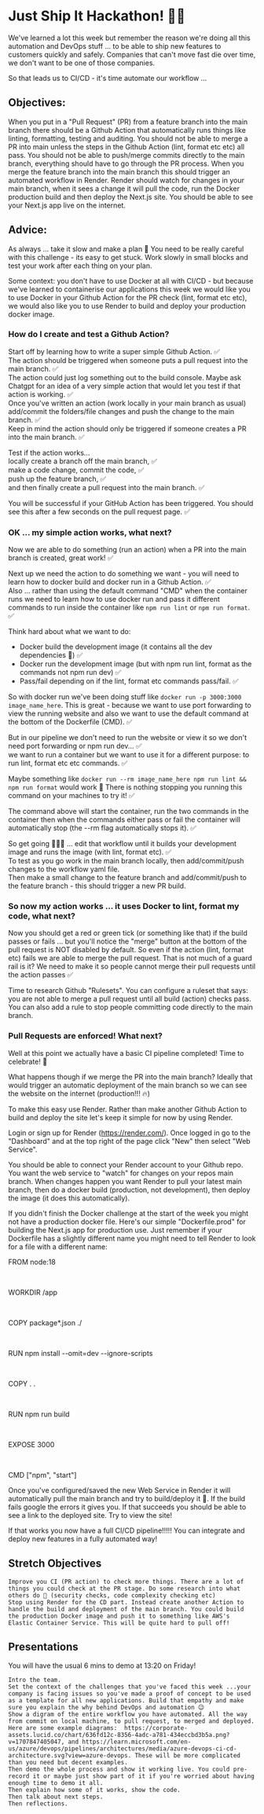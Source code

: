 # Just Ship It Hackathon! 🏴‍☠️

We've learned a lot this week but remember the reason we're doing all this automation and DevOps stuff ... to be able to ship new features to customers quickly and safely. Companies that can't move fast die over time, we don't want to be one of those companies.

So that leads us to CI/CD - it's time automate our workflow ...

## Objectives:

When you put in a "Pull Request" (PR) from a feature branch into the main branch there should be a Github Action that automatically runs things like linting, formatting, testing and auditing.
You should not be able to merge a PR into main unless the steps in the Github Action (lint, format etc etc) all pass.
You should not be able to push/merge commits directly to the main branch, everything should have to go through the PR process.
When you merge the feature branch into the main branch this should trigger an automated workflow in Render. Render should watch for changes in your main branch, when it sees a change it will pull the code, run the Docker production build and then deploy the Next.js site. You should be able to see your Next.js app live on the internet.

## Advice:

As always ... take it slow and make a plan 🙂 You need to be really careful with this challenge - its easy to get stuck. Work slowly in small blocks and test your work after each thing on your plan.

Some context: you don't have to use Docker at all with CI/CD - but because we've learned to containerise our applications this week we would like you to use Docker in your Github Action for the PR check (lint, format etc etc), we would also like you to use Render to build and deploy your production docker image.

### How do I create and test a Github Action?

Start off by learning how to write a super simple Github Action. ✅  
The action should be triggered when someone puts a pull request into the main branch. ✅  
The action could just log something out to the build console. Maybe ask Chatgpt for an idea of a very simple action that would let you test if that action is working. ✅  
Once you've written an action (work locally in your main branch as usual) add/commit the folders/file changes and push the change to the main branch. ✅  
Keep in mind the action should only be triggered if someone creates a PR into the main branch. ✅

Test if the action works...  
 locally create a branch off the main branch, ✅  
 make a code change, commit the code, ✅  
 push up the feature branch, ✅  
 and then finally create a pull request into the main branch. ✅

You will be successful if your GitHub Action has been triggered. You should see this after a few seconds on the pull request page. ✅

### OK ... my simple action works, what next?

Now we are able to do something (run an action) when a PR into the main branch is created, great work! ✅

Next up we need the action to do something we want - you will need to learn how to docker build and docker run in a Github Action. ✅  
Also ... rather than using the default command "CMD" when the container runs we need to learn how to use docker run and pass it different commands to run inside the container like `npm run lint` or `npm run format`. ✅

Think hard about what we want to do:

- Docker build the development image (it contains all the dev dependencies 🙂) ✅
- Docker run the development image (but with npm run lint, format as the commands not npm run dev) ✅
- Pass/fail depending on if the lint, format etc commands pass/fail. ✅

So with docker run we've been doing stuff like `docker run -p 3000:3000 image_name_here`. This is great - because we want to use port forwarding to view the running website and also we want to use the default command at the bottom of the Dockerfile (CMD). ✅

But in our pipeline we don't need to run the website or view it so we don't need port forwarding or npm run dev... ✅  
we want to run a container but we want to use it for a different purpose: to run lint, format etc etc commands. ✅

Maybe something like `docker run --rm image_name_here npm run lint && npm run format` would work 👀 There is nothing stopping you running this command on your machines to try it! ✅

The command above will start the container, run the two commands in the container then when the commands either pass or fail the container will automatically stop (the --rm flag automatically stops it). ✅

So get going 🏃🏼‍♂️ ... edit that workflow until it builds your development image and runs the image (with lint, format etc). ✅  
To test as you go work in the main branch locally, then add/commit/push changes to the workflow yaml file.  
Then make a small change to the feature branch and add/commit/push to the feature branch - this should trigger a new PR build.

### So now my action works ... it uses Docker to lint, format my code, what next?

Now you should get a red or green tick (or something like that) if the build passes or fails ... but you'll notice the "merge" button at the bottom of the pull request is NOT disabled by default. So even if the action (lint, format etc) fails we are able to merge the pull request. That is not much of a guard rail is it? We need to make it so people cannot merge their pull requests until the action passes ✅

Time to research Github "Rulesets". You can configure a ruleset that says: you are not able to merge a pull request until all build (action) checks pass. You can also add a rule to stop people committing code directly to the main branch.

### Pull Requests are enforced! What next?

Well at this point we actually have a basic CI pipeline completed! Time to celebrate! 🎉

What happens though if we merge the PR into the main branch? Ideally that would trigger an automatic deployment of the main branch so we can see the website on the internet (production!!! 🔥)

To make this easy use Render. Rather than make another Github Action to build and deploy the site let's keep it simple for now by using Render.

Login or sign up for Render (https://render.com/). Once logged in go to the "Dashboard" and at the top right of the page click "New" then select "Web Service".

You should be able to connect your Render account to your Github repo. You want the web service to "watch" for changes on your repos main branch. When changes happen you want Render to pull your latest main branch, then do a docker build (production, not development), then deploy the image (it does this automatically).

If you didn't finish the Docker challenge at the start of the week you might not have a production docker file. Here's our simple "Dockerfile.prod" for building the Next.js app for production use. Just remember if your Dockerfile has a slightly different name you might need to tell Render to look for a file with a different name:

FROM node:18

​

WORKDIR /app

​

COPY package\*.json ./

​

RUN npm install --omit=dev --ignore-scripts

​

COPY . .

​

RUN npm run build

​

EXPOSE 3000

​

CMD ["npm", "start"]

Once you've configured/saved the new Web Service in Render it will automatically pull the main branch and try to build/deploy it 🎉. If the build fails google the errors it gives you. If that succeeds you should be able to see a link to the deployed site. Try to view the site!

If that works you now have a full CI/CD pipeline!!!!! You can integrate and deploy new features in a fully automated way!

## Stretch Objectives

    Improve you CI (PR action) to check more things. There are a lot of things you could check at the PR stage. Do some research into what others do 🙂 (security checks, code complexity checking etc)
    Stop using Render for the CD part. Instead create another Action to handle the build and deployment of the main branch. You could build the production Docker image and push it to something like AWS's Elastic Container Service. This will be quite hard to pull off!

## Presentations

You will have the usual 6 mins to demo at 13:20 on Friday!

    Intro the team.
    Set the context of the challenges that you've faced this week ...your company is facing issues so you've made a proof of concept to be used as a template for all new applications. Build that empathy and make sure you explain the why behind DevOps and automation 😉
    Show a digram of the entire workflow you have automated. All the way from commit on local machine, to pull request, to merged and deployed. Here are some example diagrams:  https://corporate-assets.lucid.co/chart/636fd12c-8356-4adc-a781-434eccbd3b5a.png?v=1707847405047, and https://learn.microsoft.com/en-us/azure/devops/pipelines/architectures/media/azure-devops-ci-cd-architecture.svg?view=azure-devops. These will be more complicated than you need but decent examples.
    Then demo the whole process and show it working live. You could pre-record it or maybe just show part of it if you're worried about having enough time to demo it all.
    Then explain how some of it works, show the code.
    Then talk about next steps.
    Then reflections.
